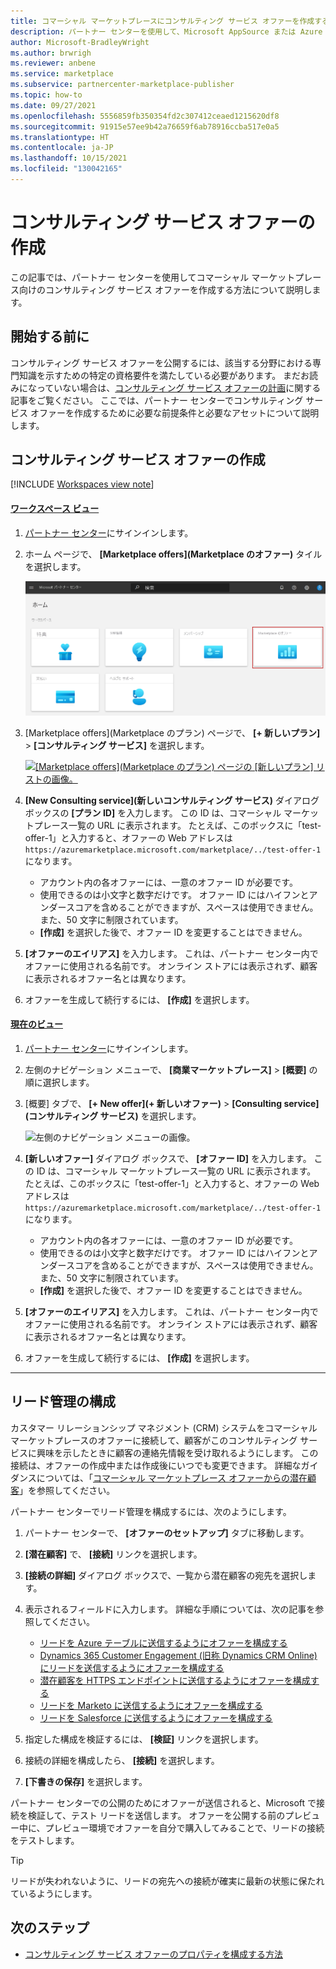 ```yaml
---
title: コマーシャル マーケットプレースにコンサルティング サービス オファーを作成する
description: パートナー センターを使用して、Microsoft AppSource または Azure Marketplace のコンサルティング サービス オファーを作成します。
author: Microsoft-BradleyWright
ms.author: brwrigh
ms.reviewer: anbene
ms.service: marketplace
ms.subservice: partnercenter-marketplace-publisher
ms.topic: how-to
ms.date: 09/27/2021
ms.openlocfilehash: 5556859fb350354fd2c307412ceaed1215620df8
ms.sourcegitcommit: 91915e57ee9b42a76659f6ab78916ccba517e0a5
ms.translationtype: HT
ms.contentlocale: ja-JP
ms.lasthandoff: 10/15/2021
ms.locfileid: "130042165"
---
```

# <a name="create-a-consulting-service-offer"></a>コンサルティング サービス オファーの作成

この記事では、パートナー センターを使用してコマーシャル マーケットプレース向けのコンサルティング サービス オファーを作成する方法について説明します。

## <a name="before-you-begin"></a>開始する前に

コンサルティング サービス オファーを公開するには、該当する分野における専門知識を示すための特定の資格要件を満たしている必要があります。 まだお読みになっていない場合は、[コンサルティング サービス オファーの計画](./plan-consulting-service-offer.md)に関する記事をご覧ください。 ここでは、パートナー センターでコンサルティング サービス オファーを作成するために必要な前提条件と必要なアセットについて説明します。

## <a name="create-a-consulting-service-offer"></a>コンサルティング サービス オファーの作成

[!INCLUDE [Workspaces view note](./includes/preview-interface.md)]

#### <a name="workspaces-view"></a>[ワークスペース ビュー](#tab/workspaces-view)

1. <bpt id="p1">[</bpt>パートナー センター<ept id="p1">](https://partner.microsoft.com/dashboard/home)</ept>にサインインします。
1. ホーム ページで、 **[Marketplace offers]\(Marketplace のオファー\)** タイルを選択します。

    [ ![パートナー センターのホーム ページにある [Marketplace offers]\(Marketplace のプラン\) タイルの画像。](./media/workspaces/partner-center-home.png) ](./media/workspaces/partner-center-home.png#lightbox)

1. [Marketplace offers]\(Marketplace のプラン\) ページで、 **[+ 新しいプラン]**  >  **[コンサルティング サービス]** を選択します。

    [ ![[Marketplace offers]\(Marketplace のプラン\) ページの [新しいプラン] リストの画像。](./media/new-offer-consulting-service-workspaces.png) ](./media/new-offer-consulting-service-workspaces.png#lightbox)

1. **[New Consulting service]\(新しいコンサルティング サービス\)** ダイアログ ボックスの **[プラン ID]** を入力します。 この ID は、コマーシャル マーケットプレース一覧の URL に表示されます。 たとえば、このボックスに「test-offer-1」と入力すると、オファーの Web アドレスは `https://azuremarketplace.microsoft.com/marketplace/../test-offer-1` になります。

    * アカウント内の各オファーには、一意のオファー ID が必要です。
    * 使用できるのは小文字と数字だけです。 オファー ID にはハイフンとアンダースコアを含めることができますが、スペースは使用できません。また、50 文字に制限されています。
    * **[作成]** を選択した後で、オファー ID を変更することはできません。

1. **[オファーのエイリアス]** を入力します。 これは、パートナー センター内でオファーに使用される名前です。 オンライン ストアには表示されず、顧客に表示されるオファー名とは異なります。
1. オファーを生成して続行するには、 **[作成]** を選択します。

#### <a name="current-view"></a><bpt id="p1">[</bpt>現在のビュー<ept id="p1">](#tab/current-view)</ept>

1. <bpt id="p1">[</bpt>パートナー センター<ept id="p1">](https://partner.microsoft.com/dashboard/home)</ept>にサインインします。
1. 左側のナビゲーション メニューで、 **[商業マーケットプレース]**  >  **[概要]** の順に選択します。
1. [概要] タブで、 <bpt id="p1">**</bpt>[+ New offer]\(+ 新しいオファー\)<ept id="p1">**</ept> <ph id="ph1"> > </ph> <bpt id="p2">**</bpt>[Consulting service]\(コンサルティング サービス\)<ept id="p2">**</ept> を選択します。

    ![左側のナビゲーション メニューの画像。](./media/new-offer-consulting-service.png)

1. **[新しいオファー]** ダイアログ ボックスで、 **[オファー ID]** を入力します。 この ID は、コマーシャル マーケットプレース一覧の URL に表示されます。 たとえば、このボックスに「test-offer-1」と入力すると、オファーの Web アドレスは `https://azuremarketplace.microsoft.com/marketplace/../test-offer-1` になります。

    * アカウント内の各オファーには、一意のオファー ID が必要です。
    * 使用できるのは小文字と数字だけです。 オファー ID にはハイフンとアンダースコアを含めることができますが、スペースは使用できません。また、50 文字に制限されています。
    * **[作成]** を選択した後で、オファー ID を変更することはできません。

1. **[オファーのエイリアス]** を入力します。 これは、パートナー センター内でオファーに使用される名前です。 オンライン ストアには表示されず、顧客に表示されるオファー名とは異なります。
1. オファーを生成して続行するには、 **[作成]** を選択します。

---

## <a name="configure-lead-management"></a>リード管理の構成

カスタマー リレーションシップ マネジメント (CRM) システムをコマーシャル マーケットプレースのオファーに接続して、顧客がこのコンサルティング サービスに興味を示したときに顧客の連絡先情報を受け取れるようにします。 この接続は、オファーの作成中または作成後にいつでも変更できます。 詳細なガイダンスについては、「[コマーシャル マーケットプレース オファーからの潜在顧客](./partner-center-portal/commercial-marketplace-get-customer-leads.md)」を参照してください。

パートナー センターでリード管理を構成するには、次のようにします。

1.  パートナー センターで、 **[オファーのセットアップ]** タブに移動します。
2.  **[潜在顧客]** で、 **[接続]** リンクを選択します。
3.  **[接続の詳細]** ダイアログ ボックスで、一覧から潜在顧客の宛先を選択します。
4.  表示されるフィールドに入力します。 詳細な手順については、次の記事を参照してください。

    * [リードを Azure テーブルに送信するようにオファーを構成する](./partner-center-portal/commercial-marketplace-lead-management-instructions-azure-table.md#configure-your-offer-to-send-leads-to-the-azure-table)
    * [Dynamics 365 Customer Engagement (旧称 Dynamics CRM Online) にリードを送信するようにオファーを構成する](./partner-center-portal/commercial-marketplace-lead-management-instructions-dynamics.md#configure-your-offer-to-send-leads-to-dynamics-365-customer-engagement)
    * [潜在顧客を HTTPS エンドポイントに送信するようにオファーを構成する](./partner-center-portal/commercial-marketplace-lead-management-instructions-https.md#configure-your-offer-to-send-leads-to-the-https-endpoint)
    * [リードを Marketo に送信するようにオファーを構成する](./partner-center-portal/commercial-marketplace-lead-management-instructions-marketo.md#configure-your-offer-to-send-leads-to-marketo)
    * [リードを Salesforce に送信するようにオファーを構成する](./partner-center-portal/commercial-marketplace-lead-management-instructions-salesforce.md#configure-your-offer-to-send-leads-to-salesforce)

5.  指定した構成を検証するには、 **[検証]** リンクを選択します。
6.  接続の詳細を構成したら、 **[接続]** を選択します。
7.  **[下書きの保存]** を選択します。

パートナー センターでの公開のためにオファーが送信されると、Microsoft で接続を検証して、テスト リードを送信します。 オファーを公開する前のプレビュー中に、プレビュー環境でオファーを自分で購入してみることで、リードの接続をテストします。

> [!TIP]
> リードが失われないように、リードの宛先への接続が確実に最新の状態に保たれているようにします。

## <a name="next-steps"></a>次のステップ

* <bpt id="p1">[</bpt>コンサルティング サービス オファーのプロパティを構成する方法<ept id="p1">](./create-consulting-service-offer-properties.md)</ept>
